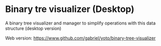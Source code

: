 # Binary tre visualizer (Desktop)
A binary tree visualizer and manager to simplify operations with this data structure (desktop version)

Web version: https://www.github.com/gabriel/yoto/binary-tree-visualizer
